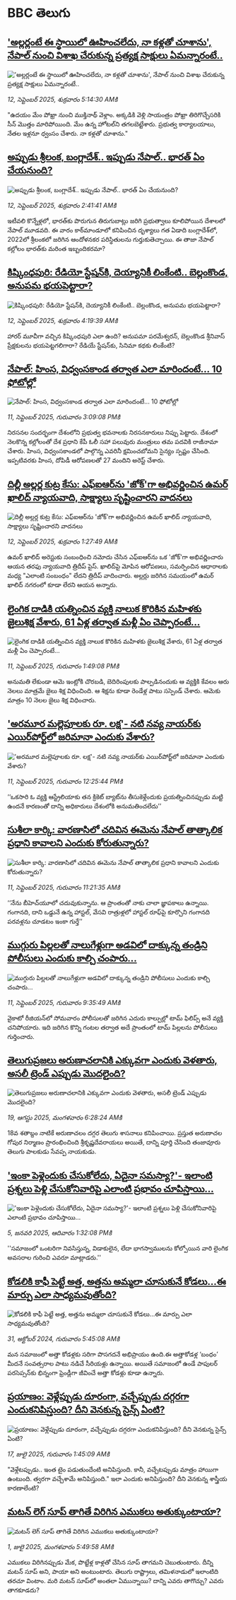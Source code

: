 # BBC తెలుగు## ['అల్లర్లంటే ఈ స్థాయిలో ఊహించలేదు, నా కళ్లతో చూశాను', నేపాల్ నుంచి విశాఖ చేరుకున్న ప్రత్యక్ష సాక్షులు ఏమన్నారంటే..](https://www.bbc.com/telugu/articles/cr4q2l5yg1vo?at_medium=RSS&at_campaign=rss?at_campaign=githubrss)!['అల్లర్లంటే ఈ స్థాయిలో ఊహించలేదు, నా కళ్లతో చూశాను', నేపాల్ నుంచి విశాఖ చేరుకున్న ప్రత్యక్ష సాక్షులు ఏమన్నారంటే..](https://ichef.bbci.co.uk/ace/ws/240/cpsprodpb/ae8c/live/171a20a0-8f96-11f0-8aff-712b773d3144.jpg)_12, సెప్టెంబర్ 2025, శుక్రవారం 5:14:30 AMకి_"ఉదయం మేం పోఖ్రా నుంచి ముక్తినాథ్ వెళ్లాం. అక్కడికి వెళ్లి సాయంత్రం పోఖ్రా తిరిగొచ్చేసరికి సీన్ మొత్తం మారిపోయింది. మేం ఉన్న హోటల్‌ని తగలబెట్టేశారు. ప్రభుత్వ కార్యాలయాలు, నేతల ఇళ్లనూ ధ్వంసం చేశారు. నా కళ్లతో చూశాను."## [అప్పుడు శ్రీలంక, బంగ్లాదేశ్.. ఇప్పుడు నేపాల్.. భారత్ ఏం చేయనుంది?](https://www.bbc.com/telugu/articles/c8643npw84xo?at_medium=RSS&at_campaign=rss?at_campaign=githubrss)![అప్పుడు శ్రీలంక, బంగ్లాదేశ్.. ఇప్పుడు నేపాల్.. భారత్ ఏం చేయనుంది?](https://ichef.bbci.co.uk/ace/ws/240/cpsprodpb/45c2/live/67499cf0-8f18-11f0-84c8-99de564f0440.jpg)_12, సెప్టెంబర్ 2025, శుక్రవారం 2:41:41 AMకి_ఇటీవలి కొన్నేళ్లలో, భారత్‌కు పొరుగున తిరుగుబాట్లు జరిగి ప్రభుత్వాలు కూలిపోయిన దేశాలలో నేపాల్ మూడవది. ఈ వారం కాఠ్‌మాండూలో కనిపించిన దృశ్యాలు గత ఏడాది బంగ్లాదేశ్‌లో, 2022లో శ్రీలంకలో జరిగిన ఆందోళనకర పరిస్థితులను గుర్తుకుతెచ్చాయి. ఈ తాజా నేపాల్ కల్లోలం భారత్‌కు మరింత ఇబ్బందికరమా?## [కిష్కింధపురి: రేడియో స్టేషన్‌కి, దెయ్యానికీ లింకేంటి.. బెల్లంకొండ, అనుపమ భయపెట్టారా?](https://www.bbc.com/telugu/articles/c98e1dl5rw1o?at_medium=RSS&at_campaign=rss?at_campaign=githubrss)![కిష్కింధపురి: రేడియో స్టేషన్‌కి, దెయ్యానికీ లింకేంటి.. బెల్లంకొండ, అనుపమ భయపెట్టారా?](https://ichef.bbci.co.uk/ace/ws/240/cpsprodpb/d081/live/405389f0-8f8e-11f0-965e-3d9a26f202e5.png)_12, సెప్టెంబర్ 2025, శుక్రవారం 4:19:39 AMకి_హారర్ మూవీగా వచ్చిన కిష్కింధపురి ఎలా ఉంది? అనుపమా పరమేశ్వరన్, బెల్లంకొండ శ్రీనివాస్ ప్రేక్షకులను భయపెట్టగలిగారా? రేడియే స్టేషన్‌కు, సినిమా కథకు లింకేంటి?## [నేపాల్: హింస, విధ్వంసకాండ తర్వాత ఎలా మారిందంటే... 10 ఫోటోల్లో ](https://www.bbc.com/telugu/articles/c3w5803n2j8o?at_medium=RSS&at_campaign=rss?at_campaign=githubrss)![నేపాల్: హింస, విధ్వంసకాండ తర్వాత ఎలా మారిందంటే... 10 ఫోటోల్లో ](https://ichef.bbci.co.uk/ace/standard/240/cpsprodpb/2708/live/d39b8f20-8f23-11f0-9cf6-cbf3e73ce2b9.jpg)_11, సెప్టెంబర్ 2025, గురువారం 3:09:08 PMకి_నిరసనల సందర్భంగా దేశంలోని ప్రభుత్వ భవనాలకు నిరసనకారులు నిప్పు పెట్టారు.
దేశంలో నెలకొన్న కల్లోలంతో దేశ ప్రధాని కేపీ ఓలీ సహా పలువురు మంత్రులు తమ పదవికి రాజీనామా చేశారు. హింస, విధ్వంసకాండలో పాల్గొన్న ఎవరినీ క్షమించబోమని సైన్యం స్పష్టం చేసింది. ఇప్పటివరకు హింస, దోపిడీ ఆరోపణలతో 27 మందిని అరెస్ట్ చేశారు.## [దిల్లీ అల్లర్ల కుట్ర కేసు: ఎఫ్‌ఐఆర్‌ను 'జోక్'గా అభివర్ణించిన ఉమర్ ఖాలిద్ న్యాయవాది, సాక్ష్యాలు సృష్టించారని వాదనలు](https://www.bbc.com/telugu/articles/cy7y5g721vdo?at_medium=RSS&at_campaign=rss?at_campaign=githubrss)![దిల్లీ అల్లర్ల కుట్ర కేసు: ఎఫ్‌ఐఆర్‌ను 'జోక్'గా అభివర్ణించిన ఉమర్ ఖాలిద్ న్యాయవాది, సాక్ష్యాలు సృష్టించారని వాదనలు](https://ichef.bbci.co.uk/ace/ws/240/cpsprodpb/a486/live/cb0528c0-87c7-11f0-9cf6-cbf3e73ce2b9.jpg)_12, సెప్టెంబర్ 2025, శుక్రవారం 1:27:49 AMకి_ఉమర్ ఖాలిద్ అరెస్టుకు సంబంధించి నమోదు చేసిన ఎఫ్‌ఐఆర్‌ను ఒక 'జోక్'గా అభివర్ణించారు ఆయన తరఫు న్యాయవాది త్రిదీప్ పైస్. ఖాలిద్‌పై మోపిన ఆరోపణలు, సమర్పించిన ఆధారాలకు మధ్య "ఎలాంటి సంబంధం" లేదని త్రిదీప్ వాదించారు. అల్లర్లు జరిగిన సమయంలో ఉమర్ ఖాలిద్ నగరంలో కూడా లేరని ఆయన అన్నారు.## [లైంగిక దాడికి యత్నించిన వ్యక్తి నాలుక కొరికిన మహిళకు జైలుశిక్ష వేశారు, 61 ఏళ్ల తర్వాత మళ్లీ ఏం చెప్పారంటే...](https://www.bbc.com/telugu/articles/cp8jq3r1lj6o?at_medium=RSS&at_campaign=rss?at_campaign=githubrss)![లైంగిక దాడికి యత్నించిన వ్యక్తి నాలుక కొరికిన మహిళకు జైలుశిక్ష వేశారు, 61 ఏళ్ల తర్వాత మళ్లీ ఏం చెప్పారంటే...](https://ichef.bbci.co.uk/ace/ws/240/cpsprodpb/d04e/live/aeeda8a0-8e3f-11f0-9cf6-cbf3e73ce2b9.jpg)_11, సెప్టెంబర్ 2025, గురువారం 1:49:08 PMకి_అనుమతి లేకుండా ఆమె ఇంట్లోకి చొరబడి, బెదిరింపులకు పాల్పడినందుకు ఆ వ్యక్తికి కేవలం ఆరు నెలలు మాత్రమే జైలు శిక్ష విధించింది. ఆ శిక్షను కూడా రెండేళ్ల పాటు సస్పెండ్ చేశారు. ఆమెకు మాత్రం 10 నెలల జైలు శిక్ష విధించారు.## ['అరమూర మల్లెపూలకు రూ. లక్ష'- నటి నవ్య నాయర్‌కు ఎయిర్‌పోర్ట్‌లో జరిమానా ఎందుకు వేశారు?](https://www.bbc.com/telugu/articles/cgl1yprg574o?at_medium=RSS&at_campaign=rss?at_campaign=githubrss)!['అరమూర మల్లెపూలకు రూ. లక్ష'- నటి నవ్య నాయర్‌కు ఎయిర్‌పోర్ట్‌లో జరిమానా ఎందుకు వేశారు?](https://ichef.bbci.co.uk/ace/standard/240/cpsprodpb/eb10/live/111d23e0-8f0b-11f0-b391-6936825093bd.jpg)_11, సెప్టెంబర్ 2025, గురువారం 12:25:44 PMకి_‘‘ఒకసారి ఓ వ్యక్తి ఆస్ట్రేలియాకు తన క్రికెట్ బ్యాట్‌ను తీసుకెళ్లేందుకు ప్రయత్నించినప్పుడు మట్టి ఉందనే కారణంతో దాన్ని అధికారులు దేశంలోకి అనుమతించలేదు’’## [సుశీలా కార్కి: వారణాసిలో చదివిన ఈమెను నేపాల్‌ తాత్కాలిక ప్రధాని కావాలని ఎందుకు కోరుతున్నారు?](https://www.bbc.com/telugu/articles/cp8wk1np2g1o?at_medium=RSS&at_campaign=rss?at_campaign=githubrss)![సుశీలా కార్కి: వారణాసిలో చదివిన ఈమెను నేపాల్‌ తాత్కాలిక ప్రధాని కావాలని ఎందుకు కోరుతున్నారు?](https://ichef.bbci.co.uk/ace/ws/240/cpsprodpb/256f/live/92b72650-8efa-11f0-ad1d-477615c292d0.jpg)_11, సెప్టెంబర్ 2025, గురువారం 11:21:35 AMకి_‘‘నేను బీహెచ్‌యూలో చదువుకున్నాను. ఆ ప్రాంతంతో నాకు చాలా జ్ఞాపకాలు ఉన్నాయి. గంగానది, దాని ఒడ్డునే ఉన్న హాస్టల్, వేసవి రాత్రుళ్లలో హాస్టల్ రూఫ్‌పై కూర్చొని గంగానది పరవళ్లను చూడటం ఇంకా గుర్తే’’## [ముగ్గురు పిల్లలతో నాలుగేళ్లుగా అడవిలో దాక్కున్న తండ్రిని పోలీసులు ఎందుకు కాల్చి చంపారు...](https://www.bbc.com/telugu/articles/ce80jemqlj7o?at_medium=RSS&at_campaign=rss?at_campaign=githubrss)![ముగ్గురు పిల్లలతో నాలుగేళ్లుగా అడవిలో దాక్కున్న తండ్రిని పోలీసులు ఎందుకు కాల్చి చంపారు...](https://ichef.bbci.co.uk/ace/ws/240/cpsprodpb/cd0c/live/43bbaef0-8e40-11f0-84c8-99de564f0440.jpg)_11, సెప్టెంబర్ 2025, గురువారం 9:35:49 AMకి_వైకాటో రీజియన్‌లో సోమవారం పోలీసులతో జరిగిన ఎదురు కాల్పుల్లో  టామ్ ఫిలిప్స్ అనే వ్యక్తి చనిపోయారు. ఇది జరిగిన కొన్ని గంటల తర్వాత అదే ప్రాంతంలో టామ్ పిల్లలను పోలీసులు గుర్తించారు.## [తెలుగుప్రజలు అరుణాచలానికి ఎక్కువగా ఎందుకు వెళతారు, అసలీ ట్రెండ్ ఎప్పుడు మొదలైంది? ](https://www.bbc.com/telugu/articles/c8jp32zrzxpo?at_medium=RSS&at_campaign=rss?at_campaign=githubrss)![తెలుగుప్రజలు అరుణాచలానికి ఎక్కువగా ఎందుకు వెళతారు, అసలీ ట్రెండ్ ఎప్పుడు మొదలైంది? ](https://ichef.bbci.co.uk/ace/ws/240/cpsprodpb/cf2d/live/01932bf0-7d85-11f0-98a0-956f61945264.jpg)_19, ఆగస్టు 2025, మంగళవారం 6:28:24 AMకి_18వ శతాబ్దం నాటికే అరుణాచలం దగ్గర తెలుగు శాసనాలు కనిపించాయి. ప్రస్తుత అరుణాచల గోపుర నిర్మాణం ప్రారంభించింది శ్రీకృష్ణదేవరాయలు అయితే, దాన్ని పూర్తి చేసింది తంజావూరు తెలుగు పాలకుడు సేవప్ప నాయకుడు.## ['ఇంకా పెళ్లెందుకు చేసుకోలేదు, ఏదైనా సమస్యా?'- ఇలాంటి ప్రశ్నలు పెళ్లి చేసుకోనివారిపై ఎలాంటి ప్రభావం చూపిస్తాయి... ](https://www.bbc.com/telugu/articles/cgq1w3lz7yyo?at_medium=RSS&at_campaign=rss?at_campaign=githubrss)!['ఇంకా పెళ్లెందుకు చేసుకోలేదు, ఏదైనా సమస్యా?'- ఇలాంటి ప్రశ్నలు పెళ్లి చేసుకోనివారిపై ఎలాంటి ప్రభావం చూపిస్తాయి... ](https://ichef.bbci.co.uk/ace/ws/240/cpsprodpb/f6de/live/72c94a60-cb3e-11ef-87df-d575b9a434a4.jpg)_5, జనవరి 2025, ఆదివారం 1:32:08 PMకి_''సమాజంలో ఒంటరిగా నివసిస్తున్న, విడాకులైన, లేదా భాగస్వాములను కోల్పోయిన వారి లైంగిక అవసరాల గురించి ఎవరూ మాట్లాడరు.''## [కోడలికి కాఫీ పెట్టే అత్త, అత్తను అమ్మలా చూసుకునే కోడలు...ఈ మార్పు ఎలా సాధ్యమవుతోంది?](https://www.bbc.com/telugu/articles/c1l41zl8el2o?at_medium=RSS&at_campaign=rss?at_campaign=githubrss)![కోడలికి కాఫీ పెట్టే అత్త, అత్తను అమ్మలా చూసుకునే కోడలు...ఈ మార్పు ఎలా సాధ్యమవుతోంది?](https://ichef.bbci.co.uk/ace/ws/240/cpsprodpb/2b61/live/9176a6d0-8b0e-11ef-a81b-b1eda9741da3.jpg)_31, అక్టోబర్ 2024, గురువారం 5:45:08 AMకి_మన సమాజంలో అత్తా కోడళ్లకు సరిగా పొసగదనే అభిప్రాయం ఉంది.ఈ అత్తాకోడళ్ల ‘బంధం’ మీదనే సంవత్సరాల పాటు నడిచే సీరియళ్లు ఉన్నాయి. అయితే సమాజంలో ఉండే పాపులర్ పరసెప్సన్‌కు భిన్నంగా ఫ్రెండ్లీగా జీవించే అత్తా కోడళ్లు కూడా ఉన్నారు.## [ప్రయాణం: వెళ్లేప్పుడు దూరంగా, వచ్చేప్పుడు దగ్గరగా ఎందుకనిపిస్తుంది? దీని వెనకున్న సైన్స్ ఏంటి?](https://www.bbc.com/telugu/articles/c0l4y727n1jo?at_medium=RSS&at_campaign=rss?at_campaign=githubrss)![ప్రయాణం: వెళ్లేప్పుడు దూరంగా, వచ్చేప్పుడు దగ్గరగా ఎందుకనిపిస్తుంది? దీని వెనకున్న సైన్స్ ఏంటి?](https://ichef.bbci.co.uk/ace/ws/240/cpsprodpb/054c/live/6957c010-62b0-11f0-8e78-11023c48a856.png)_17, జులై 2025, గురువారం 1:45:09 AMకి_"వెళ్లేటప్పుడు.. ఇంత టైం పడుతుందేంటి అనిపిస్తుంది. కానీ, వచ్చేటప్పుడు మాత్రం హాయిగా ఉంటుంది. త్వరగా వచ్చేశామే అనిపిస్తుంది." ఇలా ఎందుకు అనిపిస్తుంది? దీని వెనకున్న శాస్త్రీయ కారణాలేంటి?## [మటన్ లెగ్ సూప్ తాగితే విరిగిన ఎముకలు అతుక్కుంటాయా?](https://www.bbc.com/telugu/articles/c0l4g92j8kzo?at_medium=RSS&at_campaign=rss?at_campaign=githubrss)![మటన్ లెగ్ సూప్ తాగితే విరిగిన ఎముకలు అతుక్కుంటాయా?](https://ichef.bbci.co.uk/ace/ws/240/cpsprodpb/b31e/live/cce532c0-6d41-11f0-9462-bb509dc78127.jpg)_1, జులై 2025, మంగళవారం 5:49:58 AMకి_ఎముకలు విరిగినప్పుడు మేక, పొట్టేళ్ల కాళ్లతో చేసిన సూప్ తాగమని చెబుతుంటారు. దీన్ని మటన్ సూప్ అని, పాయా అని అంటుంటారు. తెలుగు రాష్ట్రాలు, తమిళనాడులో ఇలాంటిది తరచూ వింటాం. మరి మటన్ సూప్‌లో అంతలా ఏమున్నాయి? దాన్ని ఎవరు తాగొచ్చు? ఎవరు తాగకూడదు?